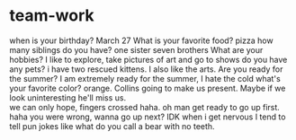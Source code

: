# team-work
when is your birthday?
March 27
What is your favorite food?
pizza
how many siblings do you have?
one sister seven brothers
What are your hobbies?
I like to explore, take pictures of art and go to shows
do you have any pets?
i have two rescued kittens. I also like the arts.
Are you ready for the summer?
I am extremely ready for the summer, I hate the cold
what's your favorite color?
orange. Collins going to make us present. Maybe if we look uninteresting he'll miss us.  
we can only hope, fingers crossed haha.
oh man get ready to go up first.
haha you were wrong, wanna go up next? 
IDK  when i get nervous I tend to tell pun jokes like what do you call a bear with no teeth.